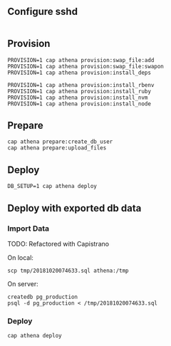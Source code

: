 
## Configure sshd

```

```

## Provision

```
PROVISION=1 cap athena provision:swap_file:add
PROVISION=1 cap athena provision:swap_file:swapon
PROVISION=1 cap athena provision:install_deps

PROVISION=1 cap athena provision:install_rbenv
PROVISION=1 cap athena provision:install_ruby
PROVISION=1 cap athena provision:install_nvm
PROVISION=1 cap athena provision:install_node
```

## Prepare

```
cap athena prepare:create_db_user
cap athena prepare:upload_files
```

## Deploy

```
DB_SETUP=1 cap athena deploy 
```

## Deploy with exported db data

### Import Data
TODO: Refactored with Capistrano 

On local:
```
scp tmp/20181020074633.sql athena:/tmp
```


On server:
```
createdb pg_production
psql -d pg_production < /tmp/20181020074633.sql
```

### Deploy
```
cap athena deploy
```

